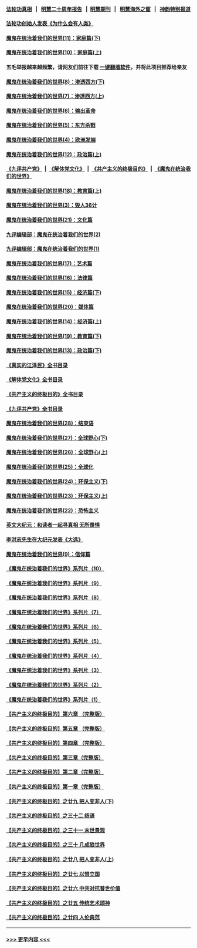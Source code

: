 #### [法轮功真相](https://github.com/gfw-breaker/truth/blob/master/README.md?t=0) &nbsp;&nbsp;|&nbsp;&nbsp; [明慧二十周年报告](https://github.com/gfw-breaker/mh-reports/blob/master/README.md?t=0) &nbsp;&nbsp;|&nbsp;&nbsp;[明慧期刊](https://github.com/gfw-breaker/mh-qikan) &nbsp;&nbsp;|&nbsp;&nbsp; [明慧海外之窗](https://github.com/gfw-breaker/mh-news/blob/master/README.md?t=0) &nbsp;&nbsp;|&nbsp;&nbsp; [神韵特别报道](https://github.com/gfw-breaker/mh-news/blob/master/shenyun.md?t=0)
#### [法轮功创始人发表《为什么会有人类》](../pages/nsc422/n13912117.md?t=01310043) 
#### [魔鬼在统治着我们的世界(11)：家庭篇(下)](../pages/nsc422/n10440961.md?t=01310043) 
#### [魔鬼在统治着我们的世界(10)：家庭篇(上)](../pages/nsc422/n10435448.md?t=01310043) 
#### 五毛举报越来越频繁，请网友们前往下载 [一键翻墙软件](https://github.com/gfw-breaker/ssr-accounts)，并将此项目推荐给亲友
#### [魔鬼在统治着我们的世界(8)：渗透西方(下)](../pages/nsc422/n10429603.md?t=01310043) 
#### [魔鬼在统治着我们的世界(7)：渗透西方(上)](../pages/nsc422/n10426013.md?t=01310043) 
#### [魔鬼在统治着我们的世界(6)：输出革命](../pages/nsc422/n10421536.md?t=01310043) 
#### [魔鬼在统治着我们的世界(5)：东方杀戮](../pages/nsc422/n10417707.md?t=01310043) 
#### [魔鬼在统治着我们的世界(4)：欧洲发端](../pages/nsc422/n10414890.md?t=01310043) 
#### [魔鬼在统治着我们的世界(12)：政治篇(上)](../pages/nsc422/n10444576.md?t=01310043) 
#### [《九评共产党》](https://github.com/begood0513/9ping.md/blob/master/README.md) &nbsp;|&nbsp; [《解体党文化》](../../../../jtdwh.md/blob/master/README.md)  &nbsp;|&nbsp; [《共产主义的终极目的》](../../../../gczydzjmd.md/blob/master/README.md) &nbsp;|&nbsp; [《魔鬼在统治我们的世界》](../../../../mgztzwmdsj.md/blob/master/README.md) 
#### [魔鬼在统治着我们的世界(18)：教育篇(上)](../pages/nsc422/n10526970.md?t=01310043) 
#### [魔鬼在统治着我们的世界(3)：毁人36计](../pages/nsc422/n10411583.md?t=01310043) 
#### [魔鬼在统治着我们的世界(21)：文化篇](../pages/nsc422/n10597706.md?t=01310043) 
#### [九评编辑部：魔鬼在统治着我们的世界(2)](../pages/nsc422/n10410036.md?t=01310043) 
#### [九评编辑部：魔鬼在统治着我们的世界(1)](../pages/nsc422/n10406825.md?t=01310043) 
#### [魔鬼在统治着我们的世界(17)：艺术篇](../pages/nsc422/n10499093.md?t=01310043) 
#### [魔鬼在统治着我们的世界(16)：法律篇](../pages/nsc422/n10485969.md?t=01310043) 
#### [魔鬼在统治着我们的世界(15)：经济篇(下)](../pages/nsc422/n10469975.md?t=01310043) 
#### [魔鬼在统治着我们的世界(20)：媒体篇](../pages/nsc422/n10586579.md?t=01310043) 
#### [魔鬼在统治着我们的世界(14)：经济篇(上)](../pages/nsc422/n10457370.md?t=01310043) 
#### [魔鬼在统治着我们的世界(19)：教育篇(下)](../pages/nsc422/n10564808.md?t=01310043) 
#### [魔鬼在统治着我们的世界(13)：政治篇(下)](../pages/nsc422/n10448270.md?t=01310043) 
#### [《真实的江泽民》全书目录](../pages/nsc422/n13721399.md?t=01310043) 
#### [《解体党文化》全书目录](../pages/nsc422/n13721157.md?t=01310043) 
#### [《共产主义的终极目的》全书目录](../pages/nsc422/n13721048.md?t=01310043) 
#### [《九评共产党》全书目录](../pages/nsc422/n13708085.md?t=01310043) 
#### [魔鬼在统治着我们的世界(28)：结束语](../pages/nsc422/n10936246.md?t=01310043) 
#### [魔鬼在统治着我们的世界(27)：全球野心(下)](../pages/nsc422/n10928319.md?t=01310043) 
#### [魔鬼在统治着我们的世界(26)：全球野心(上)](../pages/nsc422/n10900318.md?t=01310043) 
#### [魔鬼在统治着我们的世界(25)：全球化](../pages/nsc422/n10788205.md?t=01310043) 
#### [魔鬼在统治着我们的世界(24)：环保主义(下)](../pages/nsc422/n10695307.md?t=01310043) 
#### [魔鬼在统治着我们的世界(23)：环保主义(上)](../pages/nsc422/n10688613.md?t=01310043) 
#### [魔鬼在统治着我们的世界(22)：恐怖主义](../pages/nsc422/n10614727.md?t=01310043) 
#### [英文大纪元：和读者一起寻真相 无所畏惧](../pages/nsc422/n12542027.md?t=01310043) 
#### [李洪志先生在大纪元发表《大选》](../pages/nsc422/n12534746.md?t=01310043) 
#### [魔鬼在统治着我们的世界(9)：信仰篇](../pages/nsc422/n10432159.md?t=01310043) 
#### [《魔鬼在统治着我们的世界》系列片（10）](../pages/nsc422/n12292670.md?t=01310043) 
#### [《魔鬼在统治着我们的世界》系列片（9）](../pages/nsc422/n12290859.md?t=01310043) 
#### [《魔鬼在统治着我们的世界》系列片（8）](../pages/nsc422/n12287445.md?t=01310043) 
#### [《魔鬼在统治着我们的世界》系列片（7）](../pages/nsc422/n12283425.md?t=01310043) 
#### [《魔鬼在统治着我们的世界》系列片（6）](../pages/nsc422/n12282314.md?t=01310043) 
#### [《魔鬼在统治着我们的世界》系列片（5）](../pages/nsc422/n12281419.md?t=01310043) 
#### [《魔鬼在统治着我们的世界》系列片（4）](../pages/nsc422/n12274024.md?t=01310043) 
#### [《魔鬼在统治着我们的世界》系列片（3）](../pages/nsc422/n12271322.md?t=01310043) 
#### [《魔鬼在统治着我们的世界》系列片（2）](../pages/nsc422/n12269049.md?t=01310043) 
#### [《魔鬼在统治着我们的世界》系列片（1）](../pages/nsc422/n12267575.md?t=01310043) 
#### [【共产主义的终极目的】第六章 （完整版）](../pages/nsc422/n11428913.md?t=01310043) 
#### [【共产主义的终极目的】第五章 （完整版）](../pages/nsc422/n11428912.md?t=01310043) 
#### [【共产主义的终极目的】第四章 （完整版）](../pages/nsc422/n11428907.md?t=01310043) 
#### [【共产主义的终极目的】第三章（完整版）](../pages/nsc422/n11428848.md?t=01310043) 
#### [【共产主义的终极目的】第二章（完整版）](../pages/nsc422/n11428831.md?t=01310043) 
#### [【共产主义的终极目的】第一章（完整版）](../pages/nsc422/n11417651.md?t=01310043) 
#### [【共产主义的终极目的】之廿九 把人变非人(下)](../pages/nsc422/n11344140.md?t=01310043) 
#### [【共产主义的终极目的】之三十二 结语](../pages/nsc422/n11360535.md?t=01310043) 
#### [【共产主义的终极目的】之三十一 末世景观](../pages/nsc422/n11351129.md?t=01310043) 
#### [【共产主义的终极目的】之三十 几成狼世界](../pages/nsc422/n11348280.md?t=01310043) 
#### [【共产主义的终极目的】之廿八 把人变非人(上)](../pages/nsc422/n11340492.md?t=01310043) 
#### [【共产主义的终极目的】之廿七 以恨立国](../pages/nsc422/n11336944.md?t=01310043) 
#### [【共产主义的终极目的】之廿六 中共对抗普世价值](../pages/nsc422/n11324785.md?t=01310043) 
#### [【共产主义的终极目的】之廿五 传统艺术颂神](../pages/nsc422/n11296396.md?t=01310043) 
#### [【共产主义的终极目的】之廿四 人伦典范](../pages/nsc422/n11296397.md?t=01310043) 

----
#### [ >>> 更早内容 <<< ](../indexes/nsc422-earlier.md)
